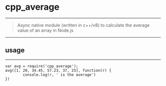 # cpp_average

----

> Async native module (written in c++/v8) to calculate the average value of an array in Node.js

----
## usage

----

    var avg = require('cpp_average');
    avg([1, 20, 34.45, 57.23, 37, 25], function(r) {
            console.log(r, ' is the average')
    })
